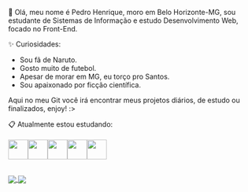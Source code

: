 👋 Olá, meu nome é Pedro Henrique, moro em Belo Horizonte-MG, sou estudante de Sistemas de Informação e estudo Desenvolvimento Web, focado no Front-End.

✨ Curiosidades:
- Sou fã de Naruto.
- Gosto muito de futebol.
- Apesar de morar em MG, eu torço pro Santos.
- Sou apaixonado por ficção científica.

Aqui no meu Git você irá encontrar meus projetos diários, de estudo ou finalizados, enjoy! :>

📋 Atualmente estou estudando:
<br>
<br>
<img src="https://cdn.jsdelivr.net/gh/devicons/devicon/icons/javascript/javascript-original.svg" width="40" height="40" /><img src="https://cdn.jsdelivr.net/gh/devicons/devicon/icons/html5/html5-original-wordmark.svg" width="40" height="40" /><img src="https://cdn.jsdelivr.net/gh/devicons/devicon/icons/css3/css3-original-wordmark.svg" width="40" height="40" /><img src="https://cdn.jsdelivr.net/gh/devicons/devicon/icons/nodejs/nodejs-original.svg" width="40" height="40"/><img src="https://cdn.jsdelivr.net/gh/devicons/devicon/icons/react/react-original-wordmark.svg" width="40" height="40"/>
<br>
<br>

<a href="https://github.com/bobjoe159/github-readme-stats">
  <img align="center" src="https://github-readme-stats.vercel.app/api/pin/?username=anuraghazra&repo=github-readme-stats](https://github-readme-stats.vercel.app/api?username=bobjoe159&show_icons=true&theme=radical&layout=compact)" />
</a>
<a href="https://github.com/bobjoe159/github-readme-stats">
  <img align="center" src="https://github-readme-stats.vercel.app/api/pin/?username=anuraghazra&repo=convoychat](https://github-readme-stats.vercel.app/api/top-langs/?username=bobjoe159&show_icons=true&theme=radical)" />
</a>
